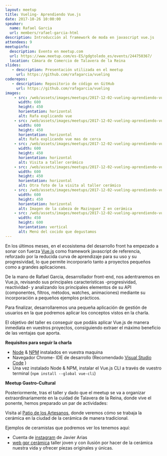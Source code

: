 ```yaml
---
layout: meetup
title: Vueling- Aprendiendo Vue.js
date: 2017-10-26 10:00:00
speaker:
  name: Rafael Garcia
  url: members/rafael-garcia-html
description: Introducción al framework de moda en javascript vue.js
attendees: 9
meetupinfo:
  description: Evento en meetup.com
  url: https://www.meetup.com/es-ES/gdgtoledo_es/events/244750367/
  location: Cámara de Comercio de Talavera de la Reina
slides: 
   - description: Presentación utilizada en el meetup
     url: https://github.com/rafagarcia/vueling
coderepos: 
   - description: Repositorio de código en GitHub
     url: https://github.com/rafagarcia/vueling
images:
    - src: /web/assets/images/meetups/2017-12-02-vueling-aprendiendo-vue/rafa-explicando.jpg
      width: 600
      height: 450
      horientation: horizontal
      alt: Rafa explicando vue
    - src: /web/assets/images/meetups/2017-12-02-vueling-aprendiendo-vue/rafa-explicando-dos.jpg
      width: 600
      height: 450
      horientation: horizontal
      alt: Rafa explicando vue mas de cerca
    - src: /web/assets/images/meetups/2017-12-02-vueling-aprendiendo-vue/ceramica.jpg
      width: 600
      height: 450
      horientation: horizontal
      alt: Visita a taller cerámico
    - src: /web/assets/images/meetups/2017-12-02-vueling-aprendiendo-vue/ceramica2.jpg
      width: 600
      height: 450
      horientation: horizontal
      alt: Otra foto de la visita al taller cerámico
    - src: /web/assets/images/meetups/2017-12-02-vueling-aprendiendo-vue/mazinger.jpg
      width: 600
      height: 450
      horientation: horizontal
      alt: Imagen de la cabeza de Mazinguer Z en cerámica
    - src: /web/assets/images/meetups/2017-12-02-vueling-aprendiendo-vue/menu.jpg
      width: 450
      height: 600
      horientation: vertical
      alt: Menú del cocido que degustamos
---
```


En los últimos meses, en el ecosistema del desarrollo front ha empezado a sonar con fuerza [Vue.js](https://vuejs.org/)
como framework javascript de referencia, reforzado por la reducida curva de aprendizaje para su uso y su progresividad,
lo que permite incorporarlo tanto a proyectos pequeños como a grandes aplicaciones.

De la mano de Rafael Garcia, desarrollador front-end, nos adentraremos en Vue.js, revisando sus principales
características -progresividad, reactividad- y analizando los principales elementos de su API (componentes, filtros,
métodos, watches, animaciones) mediante su incorporación a pequeños ejemplos prácticos.

Para finalizar, desarrollaremos una pequeña aplicación de gestión de usuarios en la que podremos aplicar los conceptos
vistos en la charla.

El objetivo del taller es conseguir que podáis aplicar Vue.js de manera inmediata en vuestros proyectos, consiguiendo
extraer el máximo beneficio de las ventajas que aporta.

**Requisitos para seguir la charla**

* [Node](https://nodejs.org/es) & [NPM](https://nodejs.org/es/) instalados en vuestra maquina
* Navegador Chrome- IDE de desarrollo (Recomendado [Visual Studio Code](https://code.visualstudio.com/download) )
* Una vez instalado Node & NPM, instalar el Vue.js CLI a través de vuestro terminal (`npm install --global vue-cli`)

**Meetup Gastro-Cultural**

Posteriormente, tras el taller y dado que el meetup se va a organizar extraordinariamente en la cuidad de Talavera de
la Reina, donde vive el ponente, hemos preparado un par de actividades:

Visita al [Patio de los Artesanos](https://www.patiodeartesanos.com/), donde veremos cómo se trabaja la cerámica en la
ciudad de la cerámica de manera tradicional.

Ejemplos de ceramistas que podremos ver los tenemos aquí:

* Cuenta de [instagram](https://www.instagram.com/alfarerarias/) de Javier Arias
* [web gpr cerámica](https://www.gprceramica.com/) taller joven y con ilusión por hacer de la cerámica nuestra vida y
ofrecer piezas originales y únicas.
